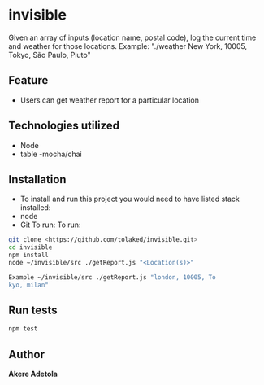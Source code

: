 # invisible
Given an array of inputs (location name, postal code), log the current time and weather for those locations.
 Example: "./weather New York, 10005, Tokyo, São Paulo, Pluto"

 ## Feature
 - Users can get weather report for a particular location

 ## Technologies utilized
 - Node
 - table
 -mocha/chai

## Installation
- To install and run this project you would need to have listed stack installed:
- node
- Git
To run:
To run:

```sh
git clone <https://github.com/tolaked/invisible.git>
cd invisible
npm install
node ~/invisible/src ./getReport.js "<Location(s)>"

Example ~/invisible/src ./getReport.js "london, 10005, To
kyo, milan"
```


## Run tests

```sh
npm test
```

## Author
**Akere Adetola**
